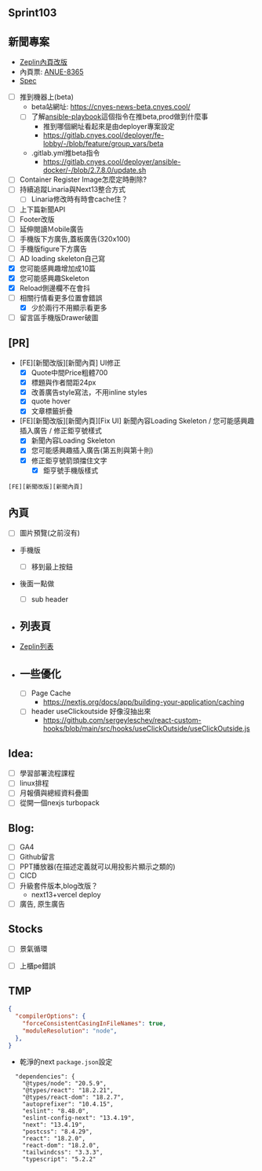 ## Sprint103

## 新聞專案
* [Zeplin內頁改版](https://app.zeplin.io/project/576287bda89e8aa7045cfba5/screen/64ad0cdf411565216532362a)
* 內頁票: [ANUE-8365](https://cnyesrd.atlassian.net/browse/ANUE-8365)
* [Spec](https://cnyesrd.atlassian.net/wiki/spaces/PS/pages/2153709569)
* [ ] 推到機器上(beta)
	* beta站網址: https://cnyes-news-beta.cnyes.cool/
	* [ ] 了解[ansible-playbook](https://gitlab.cnyes.cool/deployer/ansible-docker/-/blob/2.7.8.0/update.sh)這個指令在推beta,prod做到什麼事
		* 推到哪個網址看起來是由deployer專案設定
		* https://gitlab.cnyes.cool/deployer/fe-lobby/-/blob/feature/group_vars/beta
	* .gitlab.yml推beta指令
		* https://gitlab.cnyes.cool/deployer/ansible-docker/-/blob/2.7.8.0/update.sh
* [ ] Container Register Image怎麼定時刪除?
* [ ] 持續追蹤Linaria與Next13整合方式
	* [ ] Linaria修改時有時會cache住？
* [ ] 上下篇新聞API
* [ ] Footer改版
* [ ] 延伸閱讀Ｍobile廣告
* [ ] 手機版下方廣告,蓋板廣告(320x100)
* [ ] 手機版figure下方廣告
* [ ] AD loading skeleton自己寫
* [x] 您可能感興趣增加成10篇
* [x] 您可能感興趣Skeleton
* [x] Reload側邊欄不在會抖
* [ ] 相關行情看更多位置會錯誤
	* [x] 少於兩行不用顯示看更多
* [ ] 留言區手機版Drawer破圖

## \[PR\]
* \[FE\]\[新聞改版\]\[新聞內頁\] UI修正
	* [x] Quote中間Price粗體700
	* [x] 標題與作者間距24px
	* [x] 改善廣告style寫法，不用inline styles
	* [x] quote hover
	* [x] 文章標籤折疊
* \[FE\]\[新聞改版\]\[新聞內頁\]\[Fix UI\] 新聞內容Loading Skeleton / 您可能感興趣插入廣告 / 修正鉅亨號樣式
	* [x] 新聞內容Loading Skeleton
	* [x] 您可能感興趣插入廣告(第五則與第十則)
	* [x] 修正鉅亨號箭頭擋住文字
		* [x] 鉅亨號手機版樣式

```
[FE][新聞改版][新聞內頁]
```

## 內頁
* [ ] 圖片預覽(之前沒有)
* 手機版
	* [ ] 移到最上按鈕
* 後面一點做
	* [ ] sub header
		
* ## 列表頁
* [Zeplin列表](https://app.zeplin.io/project/576287bda89e8aa7045cfba5/screen/64bf3d5ab80488509d649a7e)

* ## 一些優化
	* [ ] Page Cache
		 * https://nextjs.org/docs/app/building-your-application/caching
	 * [ ] header useClickoutside 好像沒抽出來
		 * https://github.com/sergeyleschev/react-custom-hooks/blob/main/src/hooks/useClickOutside/useClickOutside.js

## Idea:
* [ ] 學習部署流程課程
* [ ] linux排程
* [ ] 月報價與總經資料疊圖
* [ ] 從開一個nexjs turbopack

## Blog: 
* [ ] GA4
* [ ] Github留言
* [ ] PPT播放器(在描述定義就可以用投影片顯示之類的)
* [ ] CICD
* [ ] 升級套件版本,blog改版？
	* next13+vercel deploy
* [ ] 廣告, 原生廣告

## Stocks
* [ ] 景氣循環
* [ ] 上櫃pe錯誤


## TMP
```json
{
  "compilerOptions": {
    "forceConsistentCasingInFileNames": true,
    "moduleResolution": "node",
  },
}
```
* 乾淨的next `package.json`設定
```
  "dependencies": {
    "@types/node": "20.5.9",
    "@types/react": "18.2.21",
    "@types/react-dom": "18.2.7",
    "autoprefixer": "10.4.15",
    "eslint": "8.48.0",
    "eslint-config-next": "13.4.19",
    "next": "13.4.19",
    "postcss": "8.4.29",
    "react": "18.2.0",
    "react-dom": "18.2.0",
    "tailwindcss": "3.3.3",
    "typescript": "5.2.2"
```